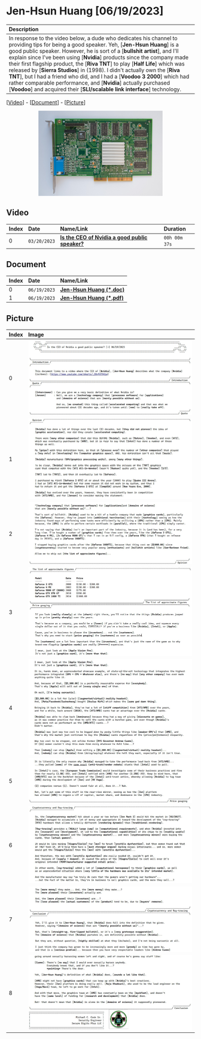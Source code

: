 # Jen-Hsun Huang [06/19/2023]

| Description |
|:------------|
| In response to the video below, a dude who dedicates his channel to providing tips for being a good speaker. Yeh, [**Jen-Hsun Huang**] is a good public speaker. However, he is sort of a [**bullshit artist**], and I'll explain since I've been using [**Nvidia**] products since the company made their first flagship product, the [**Riva TNT**] to play [**Half Life**] which was released by [**Sierra Studios**] in (1998). I didn't actually own the [**Riva TNT**], but I had a friend who did, and I had a [**Voodoo 3 2000**] which had rather comparable performance, and [**Nvidia**] actually purchased [**Voodoo**] and acquired their [**SLI/scalable link interface**] technology. |

[[Video](#video)] - [[Document](#document)] - [[Picture](#picture)]

<p align="center" width="100%">
    <img width="66%" src="https://github.com/mcc85s/FightingEntropy/blob/main/Docs/20230619/thumbnail.jpg">
</p>

## Video

| Index | Date         | Name/Link                                                                                     | Duration      |
|:------|:-------------|:----------------------------------------------------------------------------------------------|:--------------|
| 0     | `03/20/2023` | **[Is the CEO of Nvidia a good public speaker?](https://www.youtube.com/shorts/_DBvPUT9Kiw)** | `00h 00m 37s` |

## Document

| Index | Date         | Name/Link                                                                                                                        |
|:------|:-------------|:---------------------------------------------------------------------------------------------------------------------------------|
| 0     | `06/19/2023` | **[Jen-Hsun Huang (*.doc)](https://github.com/mcc85s/FightingEntropy/blob/main/Docs/20230619/2023_0619-(Jen-Hsun%20Huang).doc)** |
| 1     | `06/19/2023` | **[Jen-Hsun Huang (*.pdf)](https://github.com/mcc85s/FightingEntropy/blob/main/Docs/20230619/2023_0619-(Jen-Hsun%20Huang).pdf)** |

## Picture

| Index | Image                                                                                    |
|:------|:-----------------------------------------------------------------------------------------|
| 0     | ![01.jpg](https://github.com/mcc85s/FightingEntropy/blob/main/Docs/20230619/Pics/01.jpg) |
| 1     | ![02.jpg](https://github.com/mcc85s/FightingEntropy/blob/main/Docs/20230619/Pics/02.jpg) |
| 2     | ![03.jpg](https://github.com/mcc85s/FightingEntropy/blob/main/Docs/20230619/Pics/03.jpg) |
| 3     | ![04.jpg](https://github.com/mcc85s/FightingEntropy/blob/main/Docs/20230619/Pics/04.jpg) |
| 4     | ![05.jpg](https://github.com/mcc85s/FightingEntropy/blob/main/Docs/20230619/Pics/05.jpg) |
| 5     | ![06.jpg](https://github.com/mcc85s/FightingEntropy/blob/main/Docs/20230619/Pics/06.jpg) |
| 6     | ![07.jpg](https://github.com/mcc85s/FightingEntropy/blob/main/Docs/20230619/Pics/07.jpg) |
| 7     | ![08.jpg](https://github.com/mcc85s/FightingEntropy/blob/main/Docs/20230619/Pics/08.jpg) |
| 8     | ![09.jpg](https://github.com/mcc85s/FightingEntropy/blob/main/Docs/20230619/Pics/09.jpg) |
